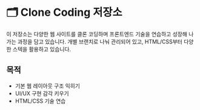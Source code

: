 # 🗂️ Clone Coding 저장소

이 저장소는 다양한 웹 사이트를 클론 코딩하며 프론트엔드 기술을 연습하고 성장해 나가는 과정을 담고 있습니다.
개별 브랜치로 나눠 관리되어 있고, HTML/CSS부터 다양한 스텍을 활용하고 있습니다.

## 목적
- 기본 웹 레이아웃 구조 익히기
- UI/UX 구현 감각 키우기
- HTML/CSS 기술 연습
